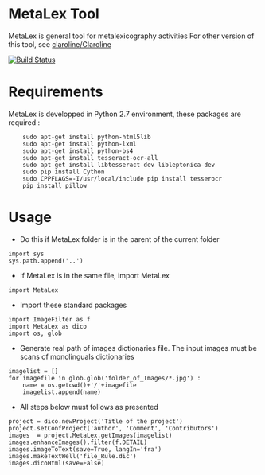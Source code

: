 # MetaLex Tool
MetaLex is general tool for metalexicography activities
For other version of this tool, see [claroline/Claroline](http://github.com/Levis0056/dic)

[![Build Status](https://travis-ci.org/claroline/Distribution.svg?branch=master)](mteprojet.fr/MetaLex)

# Requirements
MetaLex is developped in Python 2.7 environment, these packages are required :

```
    sudo apt-get install python-html5lib
    sudo apt-get install python-lxml
    sudo apt-get install python-bs4
    sudo apt-get install tesseract-ocr-all
    sudo apt-get install libtesseract-dev libleptonica-dev 
    sudo pip install Cython
    sudo CPPFLAGS=-I/usr/local/include pip install tesserocr
    pip install pillow

```

# Usage

- Do this if MetaLex folder is in the parent of the current folder
``` 
import sys 
sys.path.append('..')

```

- If MetaLex is in the same file, import MetaLex

`import MetaLex`

- Import these standard packages

```
import ImageFilter as f
import MetaLex as dico
import os, glob

``` 

- Generate real path of images dictionaries file. The input images must be scans of monolinguals dictionaries

```
imagelist = []
for imagefile in glob.glob('folder_of_Images/*.jpg') :
    name = os.getcwd()+'/'+imagefile
    imagelist.append(name)

```

- All steps below must follows as presented

```
project = dico.newProject('Title of the project')
project.setConfProject('author', 'Comment', 'Contributors')
images  = project.MetaLex.getImages(imagelist)
images.enhanceImages().filter(f.DETAIL)
images.imageToText(save=True, langIn='fra')
images.makeTextWell('file_Rule.dic')
images.dicoHtml(save=False)

```

